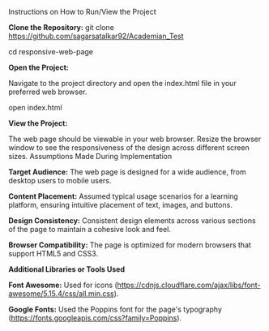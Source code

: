Instructions on How to Run/View the Project

**Clone the Repository:**
git clone https://github.com/sagarsatalkar92/Academian_Test

cd responsive-web-page

**Open the Project:**

Navigate to the project directory and open the index.html file in your preferred web browser.

open index.html

**View the Project:**

The web page should be viewable in your web browser. Resize the browser window to see the responsiveness of the design across different screen sizes.
Assumptions Made During Implementation

**Target Audience:** The web page is designed for a wide audience, from desktop users to mobile users.

**Content Placement:** Assumed typical usage scenarios for a learning platform, ensuring intuitive placement of text, images, and buttons.

**Design Consistency:** Consistent design elements across various sections of the page to maintain a cohesive look and feel.

**Browser Compatibility:** The page is optimized for modern browsers that support HTML5 and CSS3.

**Additional Libraries or Tools Used**

**Font Awesome:** Used for icons (https://cdnjs.cloudflare.com/ajax/libs/font-awesome/5.15.4/css/all.min.css).

**Google Fonts:** Used the Poppins font for the page's typography (https://fonts.googleapis.com/css?family=Poppins).
